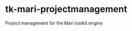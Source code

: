 tk-mari-projectmanagement
=========================

Project management for the Mari toolkit engine
